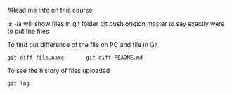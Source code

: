 #Read me
Info on this course

ls -la will show files in git folder
git push origion master to say exactly were to put the files

To find out difference of the file on PC and file in Git 

	git diff file.name       git diff README.md

To see the history of files uploaded

	git log






